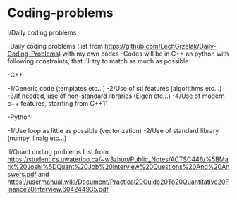 # Coding-problems

I/Daily coding problems

-Daily coding problems (list from https://github.com/LechGrzelak/Daily-Coding-Problems) with my own codes
-Codes will be in C++ an python with following constraints, that I'll try to match as much as possible:

-C++

-1/Generic code (templates etc...)
-2/Use of stl features (algorithms etc...)
-3/If needed, use of non-standard libraries (Eigen etc...)
-4/Use of modern c++ features, starrting from C++11

-Python

-1/Use loop as little as possible (vectorization)
-2/Use of standard library (numpy, linalg etc...)

II/Quant coding problems
List from https://student.cs.uwaterloo.ca/~w3zhuo/Public_Notes/ACTSC446/%5BMark%20Joshi%5DQuant%20Job%20Interview%20Questions%20And%20Answers.pdf and https://usermanual.wiki/Document/Practical20Guide20To20Quantitative20Finance20Interview.604244935.pdf
